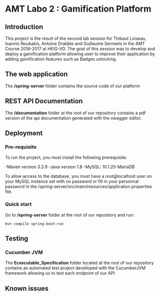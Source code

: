 # AMT Labo 2 : Gamification Platform

## Introduction

This project is the result of the second lab session for Thibaut Loiseau, Ioannis Noukakis, Antoine Drabble and Guillaume Serneels in the AMT Course 2016-2017 at HEIG-VD. The goal of this session was to develop and deploy a gamification platform allowing user to improve their application by adding gamification features such as Badges unlocking.


## The web application

The **/spring-server** folder contains the source code of our platform 


## REST API Documentation

The **/documentation** folder at the root of our repository contains a pdf version of the api documentation generated with the swagger editor. 

## Deployment

### Pre-requisite

To run the project, you must install the following prerequisite:

-Maven version 3.3.9 
-Java version 1.8 
-MySQL: 10.1.20-MariaDB

To allow access to the database, you must have a root@localhost user on your MySQL instance set with no password or fill in your personnal password in the /spring-server/src/main/resources/application.properties file.

### Quick start

Go to **/spring-server** folder at the root of our repository and run:

```
mvn compile spring-boot:run

```

## Testing

### Cucumber JVM

The **Ecxecutable_Specification** folder located at the root of our repository contains an automated test project develloped with the CucumberJVM framework allowing us to test each endpoint of our API



## Known issues


